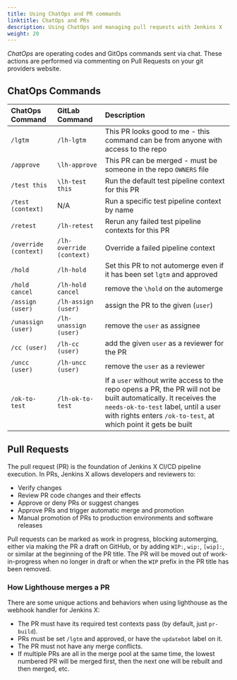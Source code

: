 ```yaml
---
title: Using ChatOps and PR commands
linktitle: ChatOps and PRs
description: Using ChatOps and managing pull requests with Jenkins X
weight: 20
---
```


_ChatOps_ are operating codes and GitOps commands sent via chat.
These actions are performed via commenting on Pull Requests on your git providers website.

## ChatOps Commands

| ChatOps Command | GitLab Command | Description |
|       :---      |       :---     |    :---     |
| `/lgtm` | `/lh-lgtm` | This PR looks good to me - this command can be from anyone with access to the repo |
| `/approve` | `\lh-approve` | This PR can be merged - must be someone in the repo `OWNERS` file |
| `/test this` | `\lh-test this` | Run the default test pipeline context for this PR |
| `/test (context)` | N/A | Run a specific test pipeline context by name |
| `/retest` | `/lh-retest` | Rerun any failed test pipeline contexts for this PR |
| `/override (context)` | `/lh-override (context)` | Override a failed pipeline context |
| `/hold` | `/lh-hold` | Set this PR to not automerge even if it has been set `lgtm` and approved |
| `/hold cancel` | `/lh-hold cancel` | remove the `\hold` on the automerge |
| `/assign (user)` | `/lh-assign (user)` | assign the PR to the given (`user`) |
| `/unassign (user)` |  `/lh-unassign (user)` | remove the `user` as assignee |
| `/cc (user)` |  `/lh-cc (user)` | add the given `user` as a reviewer for the PR |
| `/uncc (user)` |  `/lh-uncc (user)` | remove the `user` as a reviewer |
| `/ok-to-test` |  `/lh-ok-to-test` | If a `user` without write access to the repo opens a PR, the PR will not be built automatically. It receives the `needs-ok-to-test` label, until a user with rights enters `/ok-to-test`, at which point it gets be built |

## Pull Requests

The pull request (PR) is the foundation of Jenkins X CI/CD pipeline execution. 
In PRs, Jenkins X allows developers and reviewers to:

* Verify changes
* Review PR code changes and their effects
* Approve or deny PRs or suggest changes
* Approve PRs and trigger automatic merge and promotion
* Manual promotion of PRs to production environments and software releases

Pull requests can be marked as work in progress, blocking automerging, either via making the PR a draft on GitHub, or by adding `WIP:`, `wip:`, `[wip]:`, or similar at the beginning of the PR title. 
The PR will be moved out of work-in-progress when no longer in draft or when the `WIP` prefix in the PR title has been removed.

### How Lighthouse merges a PR

There are some unique actions and behaviors when using lighthouse as the webhook handler for Jenkins X:

* The PR must have its required test contexts pass (by default, just `pr-build`).
* PRs must be set `/lgtm` and approved, or have the `updatebot` label on it.
* The PR must not have any merge conflicts.
* If multiple PRs are all in the merge pool at the same time, the lowest numbered PR will be merged first, then the next one will be rebuilt and then merged, etc.
